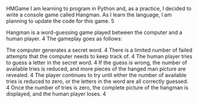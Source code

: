 HMGame
I am learning to program in Python and, as a practice, I decided to write a console game called Hangman. As I learn the language, I am planning to update the code for this game. 5

Hangman is a word-guessing game played between the computer and a human player. 4 The gameplay goes as follows:

The computer generates a secret word. 4
There is a limited number of failed attempts that the computer needs to keep track of. 4
The human player tries to guess a letter in the secret word. 4
If the guess is wrong, the number of available tries is reduced, and more pieces of the hanged man picture are revealed. 4
The player continues to try until either the number of available tries is reduced to zero, or the letters in the word are all correctly guessed. 4
Once the number of tries is zero, the complete picture of the hangman is displayed, and the human player loses. 4

